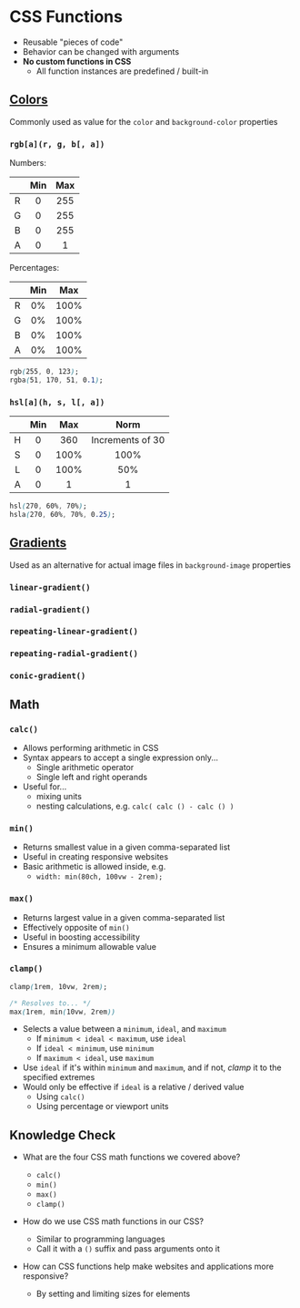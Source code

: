 # CSS Functions

- Reusable "pieces of code"
- Behavior can be changed with arguments
- **No custom functions in CSS**
  - All function instances are predefined / built-in

## [Colors](https://developer.mozilla.org/en-US/docs/Web/CSS/color_value)

Commonly used as value for the `color` and `background-color` properties

### `rgb[a](r, g, b[, a])`

Numbers:

|     | Min | Max |
| :-: | :-: | :-: |
|  R  |  0  | 255 |
|  G  |  0  | 255 |
|  B  |  0  | 255 |
|  A  |  0  |  1  |

Percentages:

|     | Min | Max  |
| :-: | :-: | :--: |
|  R  | 0%  | 100% |
|  G  | 0%  | 100% |
|  B  | 0%  | 100% |
|  A  | 0%  | 100% |

<!-- cspell:disable -->

```css
rgb(255, 0, 123);
rgba(51, 170, 51, 0.1);
```

<!-- cspell:enable -->

### `hsl[a](h, s, l[, a])`

|     | Min | Max  |       Norm       |
| :-: | :-: | :--: | :--------------: |
|  H  |  0  | 360  | Increments of 30 |
|  S  |  0  | 100% |       100%       |
|  L  |  0  | 100% |       50%        |
|  A  |  0  |  1   |        1         |

```css
hsl(270, 60%, 70%);
hsla(270, 60%, 70%, 0.25);
```

## [Gradients](https://developer.mozilla.org/en-US/docs/Web/CSS/gradient)

Used as an alternative for actual image files in `background-image` properties

### `linear-gradient()`

### `radial-gradient()`

### `repeating-linear-gradient()`

### `repeating-radial-gradient()`

### `conic-gradient()`

## Math

### `calc()`

- Allows performing arithmetic in CSS
- Syntax appears to accept a single expression only...
  - Single arithmetic operator
  - Single left and right operands
- Useful for...
  - mixing units
  - nesting calculations, e.g. `calc( calc () - calc () )`

### `min()`

- Returns smallest value in a given comma-separated list
- Useful in creating responsive websites
- Basic arithmetic is allowed inside, e.g.
  - `width: min(80ch, 100vw - 2rem);`

### `max()`

- Returns largest value in a given comma-separated list
- Effectively opposite of `min()`
- Useful in boosting accessibility
- Ensures a minimum allowable value

### `clamp()`

```css
clamp(1rem, 10vw, 2rem);

/* Resolves to... */
max(1rem, min(10vw, 2rem))
```

- Selects a value between a `minimum`, `ideal`, and `maximum`
  - If `minimum < ideal < maximum`, use `ideal`
  - If `ideal < minimum`, use `minimum`
  - If `maximum < ideal`, use `maximum`
- Use `ideal` if it's within `minimum` and `maximum`, and if not, _clamp_ it to the specified extremes
- Would only be effective if `ideal` is a relative / derived value
  - Using `calc()`
  - Using percentage or viewport units

## Knowledge Check

- What are the four CSS math functions we covered above?

  - `calc()`
  - `min()`
  - `max()`
  - `clamp()`

- How do we use CSS math functions in our CSS?

  - Similar to programming languages
  - Call it with a `()` suffix and pass arguments onto it

- How can CSS functions help make websites and applications more responsive?

  - By setting and limiting sizes for elements
